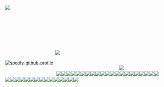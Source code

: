 
![](https://i.postimg.cc/mrpYKfqH/ssssssss.png)

⠀⠀⠀⠀⠀⠀⠀⠀⠀⠀⠀⠀⠀⠀⠀⠀⠀⠀⠀⠀⠀⠀⠀⠀⠀⠀⠀⠀⠀⠀⠀⠀⠀⠀⠀⠀⠀⠀⠀⠀⠀⠀⠀⠀⠀⠀⠀⠀⠀⠀⠀⠀⠀⠀⠀⠀⠀⠀⠀⠀⠀⠀⠀⠀⠀
⠀
⠀⠀⠀⠀⠀⠀⠀⠀⠀⠀⠀⠀⠀⠀⠀⠀⠀⠀⠀⠀⠀⠀⠀⠀⠀⠀⠀⠀⠀⠀⠀⠀⠀⠀⠀⠀⠀⠀⠀⠀⠀⠀⠀⠀⠀⠀⠀⠀⠀⠀⠀⠀⠀⠀⠀⠀⠀⠀⠀⠀⠀⠀⠀⠀⠀
⠀
⠀⠀⠀⠀⠀⠀⠀⠀⠀⠀⠀⠀⠀⠀⠀⠀⠀⠀⠀⠀⠀⠀⠀⠀⠀⠀⠀⠀⠀⠀⠀⠀⠀⠀⠀⠀⠀⠀⠀⠀⠀⠀⠀⠀⠀⠀⠀⠀⠀⠀⠀⠀⠀⠀⠀⠀⠀⠀⠀⠀⠀⠀⠀⠀⠀
⠀
⠀⠀⠀⠀⠀⠀⠀⠀⠀⠀⠀⠀⠀⠀⠀⠀⠀⠀⠀⠀⠀⠀⠀⠀⠀⠀⠀⠀⠀⠀⠀⠀⠀⠀⠀⠀⠀⠀⠀⠀⠀⠀⠀⠀⠀⠀⠀⠀⠀⠀⠀⠀⠀⠀⠀⠀⠀⠀⠀⠀⠀⠀⠀⠀⠀![](https://files.catbox.moe/lo9kl8.png)

[![spotify-github-profile](https://spotify-github-profile.kittinanx.com/api/view?uid=31jftwewxnve7otl4mp6734pjjhq&cover_image=true&theme=novatorem&show_offline=false&background_color=121212&interchange=false&bar_color=bb9035&bar_color_cover=false)](https://github.com/kittinan/spotify-github-profile)
                     ⠀⠀⠀⠀⠀⠀⠀⠀⠀⠀⠀⠀⠀⠀⠀⠀⠀⠀⠀⠀⠀⠀⠀⠀⠀⠀⠀⠀⠀⠀⠀⠀⠀⠀⠀⠀  ![](https://files.catbox.moe/e00unb.png)
 ⠀⠀⠀⠀⠀⠀⠀⠀⠀⠀⠀⠀⠀⠀⠀⠀ ![](https://64.media.tumblr.com/3409d6decb6a23c02422af2746b263d3/6eac0cbc1027da31-e1/s100x200/acf1f2870b44782dacfdac52849057c3ffc802e7.jpg)![](https://64.media.tumblr.com/cb7fe8b6a55cd0734663c58ee074db91/6eac0cbc1027da31-04/s100x200/c20354033951d184c2dcf9b39807de359e4ac3fc.pnj)![](https://64.media.tumblr.com/739124eafea193645cd85bc5b60d5a98/6eac0cbc1027da31-93/s100x200/14574d1019ca4428515a06056a00c5aa607abf47.pnj)![](https://64.media.tumblr.com/0a31c2e1d2bcc5df2eb98e31eb2110b1/79d8b316934d24c3-5d/s100x200/4b7c20c8acdb2df5bf732f5200d06af94ae21fbe.gifv)![](https://64.media.tumblr.com/9d9e855939aab1e2fe0e77f0c9274e03/08dc254342852b38-d4/s100x200/18c38a72af5be347a42dbbcd83a543e8911f0a46.webp)![](https://64.media.tumblr.com/c950b693f57f71a3b73062b082edaffd/6f072ea04e7b6c72-6d/s100x200/a385435a849d116f14944559c34bf4582a479645.pnj)![](https://64.media.tumblr.com/299c85b7cf9872700991672cb8f15661/1d9199f2cdd51f15-7e/s100x200/c07c7aae728d663bb86f687aa6575d755affa99e.gifv)![](https://64.media.tumblr.com/34e608963af644add79e913e4d3ff96f/23d8a71db322afa7-1a/s100x200/bbb75d9f5f4c160c3ee1e94747eb6e81def34742.pnj)![](https://64.media.tumblr.com/e849c0b39b7a360523229115d1e5e5a3/23d8a71db322afa7-e2/s100x200/0b82ad435f84468637a8f5dfccbda755058caf0b.pnj)![](https://64.media.tumblr.com/52bc49fe120af4f9e4d08c6b218f6cc4/23d8a71db322afa7-b6/s100x200/274ed9cb14e94eaaa8deb5422eea6cff9f34d29d.pnj)![](https://64.media.tumblr.com/78813f00edb2a8ff5761e93b9c837345/23d8a71db322afa7-ff/s100x200/ecb246de607e7f09b8ac5c8f5e21eb6c7e97ffee.pnj)![](https://64.media.tumblr.com/603280bb25174fe4ab92aa165ef7d0a8/b18aff3ce9323114-87/s100x200/93101f271a22ae53d4702eef296b5f9874d7048a.gifv)![](https://64.media.tumblr.com/2d87c1fc0b3eafdeb72a663a6ada59b9/23d8a71db322afa7-55/s100x200/3aa935e5fc07609562a4697a6da1764561351af0.pnj)![](https://64.media.tumblr.com/1f05704d0bb02629e4f0c9d2956d3f07/473928ea48888009-80/s100x200/de965c3755aa2cc768b659ab2a750e6bd101a16e.gifv)![](https://64.media.tumblr.com/78813f00edb2a8ff5761e93b9c837345/23d8a71db322afa7-ff/s100x200/ecb246de607e7f09b8ac5c8f5e21eb6c7e97ffee.pnj)![](https://64.media.tumblr.com/17e7f51e27c14f4360739a4113306e51/473928ea48888009-16/s100x200/4a5cf44a6826e8a31ad60bdfcd9598dac73eddeb.jpg)![](https://64.media.tumblr.com/b0a51fe2132aa1bde9810f51e62f452b/862b9b9c67435b30-6f/s100x200/eb342fbac400bfb4600d72921a9477d2130a84d1.pnj)![](https://64.media.tumblr.com/4687472d4ff6923d4aa5a820ba3df44f/08dc254342852b38-f7/s100x200/b0cd3e726a657408ce1a02555d1fb94d1df84f1f.pnj)![](https://64.media.tumblr.com/0fa04c862468c4072b1956cda94cf0b9/862b9b9c67435b30-1a/s100x200/ac0de029cb89743ae7164f6e79e08f00e4404e09.gifv)![](https://64.media.tumblr.com/4fcee9b918297af7ed587a3f71ab6b68/6db96f7ecd419257-7d/s100x200/05bc57d08835dd0be70af03f165844d4234293d4.pnj)![](https://64.media.tumblr.com/b19f583d61d0f1e70f8da2a376825f95/0d9c08ed8003adc6-21/s100x200/da174e5c9473e9703b26ae1ecfd8f8729b2b7cc8.webp)![](https://64.media.tumblr.com/6e3cae282f91bc34c4e78923d7d618b6/941b9c0346d564c0-81/s100x200/d2ba4bbcf83756356083aee23b41699d330acb3d.pnj)![](https://64.media.tumblr.com/e7c14749c8a15fa9a42d7423a86a0559/79db89ea4dd40b8f-1b/s100x200/67f1c0ac183b3812d7658b743ed55bd3cc32e257.pnj)![](https://64.media.tumblr.com/330c830bb942cafce715fa0ceedf363f/799b250436f9bdca-34/s100x200/49656d5767315e70cceac9372c282bd61b8f0e74.pnj)![](https://64.media.tumblr.com/e7b85c78f53df093d0f1d206cca14f7a/28609dc890933bdf-52/s100x200/7a26085f31dbd8ead839fd8e12b9ef86ea3a6abb.pnj)![](https://64.media.tumblr.com/bc6b486962c8559ed1d91d6cc9d869db/799b250436f9bdca-bf/s100x200/1b23fcfb548b84f092a1fcf74689fd513cb71b11.pnj)![](https://64.media.tumblr.com/6ae74c546bf1829769e7fc7e3f72ac3b/5b40d336298baa29-70/s100x200/961f989eeda5340fce69c2be3a689e513f66473a.pnj)![](https://64.media.tumblr.com/f3efa8369c3e1338c708ff77faa562e2/034993dfbfe64466-c7/s100x200/1fb0a75ac6e2b219cf2f5bf55c39c3550288c6dc.gifv)![](https://64.media.tumblr.com/9d6883f1c00aa537aa2973c20d64a779/034993dfbfe64466-75/s100x200/6b54e8509eff0a8ee82cc6e3d5643c6cf568a263.pnj)![](https://64.media.tumblr.com/ea90152f078e4aee37e6d824fc8065ee/7c3dd077ed76e2f9-44/s100x200/aead0ad3b9b9d9486ba984b506533e413f68f2c6.gifv)![](https://64.media.tumblr.com/0b5f6d47fa45ff7bac97b92b63b6106a/4cfe449f514ea86e-c1/s100x200/e8ea68eb326c902631c1f17dfb1efd00182653a0.pnj)![](https://64.media.tumblr.com/878ff6745a730fd2b9d59fc1b2fd3d73/7c3dd077ed76e2f9-34/s100x200/1d548ac092193bb329d7441d5972d8b1c0de69ab.pnj)![](https://64.media.tumblr.com/e16739027294cafc16ab25583295448f/60c5ad8adf4aa63e-d0/s100x200/a9cba6856c7668c70c5ba7e7322a374983bd9a07.jpg)![](https://64.media.tumblr.com/7f15d1b114b837701d5f43b8f8de06ab/7c3dd077ed76e2f9-2d/s100x200/41701b74632b0940baa0ae614ddc90202e0f112a.pnj)![](https://64.media.tumblr.com/39264ca2b4a756d2c8b73eb74b12e6da/60c5ad8adf4aa63e-34/s100x200/31a886f1c031dead72fcc3c33626ae2297a169c0.gifv)![](https://64.media.tumblr.com/352b2b5d177dda9822f7fa08429cb0b1/b9fa967118b999fa-44/s100x200/049110528719a636ba3b0cecb304d8c581e32bad.pnj)
